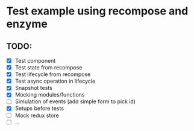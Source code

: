 # Test example using recompose and enzyme

## TODO:

-   [x] Test component
-   [x] Test state from recompose
-   [x] Test lifecycle from recompose
-   [x] Test async operation in lifecycle
-   [x] Snapshot tests
-   [x] Mocking modules/functions
-   [ ] Simulation of events (add simple form to pick id)
-   [x] Setups before tests
-   [ ] Mock redux store
-   [ ] ...
